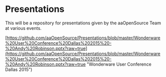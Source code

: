 Presentations
=================

This will be a repository for presentations given by the aaOpenSource Team at various events.

[https://github.com/aaOpenSource/Presentations/blob/master/Wonderware%20User%20Conference%20Dallas%202015%20-%20Andy%20Robinson.pptx?raw=true](https://github.com/aaOpenSource/Presentations/blob/master/Wonderware%20User%20Conference%20Dallas%202015%20-%20Andy%20Robinson.pptx?raw=true "Wonderware User Conference Dallas 2015")